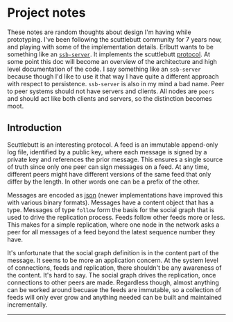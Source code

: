 Project notes
=============
These notes are random thoughts about design I'm having while prototyping. I've been following the scuttlebutt community for 7 years now, and playing with some of the implementation details. Erlbutt wants to be something like an [`ssb-server`][4]. It implements the scuttlebutt [protocol][7]. At some point this doc will become an overview of the architecture and high level documentation of the code. I say something like an `ssb-server` because though I'd like to use it that way I have quite a different approach with respect to persistence. `ssb-server` is also in my mind a bad name. Peer to peer systems should not have servers and clients. All nodes are `peers` and should act like both clients and servers, so the distinction becomes moot.

Introduction
-------------

Scuttlebutt is an interesting protocol. A feed is an immutable append-only log file, identified by a public key, where each message is signed by a private key and references the prior message. This ensures a single source of truth since only one peer can sign messages on a feed. At any time, different peers might have different versions of the same feed that only differ by the length. In other words one can be a prefix of the other. 

Messages are encoded as [json][8] (newer implementations have improved this with various binary formats). Messages have a content object that has a type. Messages of type `follow` form the basis for the social graph that is used to drive the replication process. Feeds follow other feeds more or less. This makes for a simple replication, where one node in the network asks a peer for all messages of a feed beyond the latest sequence number they have.

It's unfortunate that the social graph definition is in the content part of the message. It seems to be more an application concern. At the system level of connections, feeds and replication, there shouldn't be any awareness of the content. It's hard to say. The social graph drives the replication, once connections to other peers are made. Regardless though, almost anything can be worked around becuase the feeds are immutable, so a collection of feeds will only ever grow and anything needed can be built and maintained incrementally.


----
[0]: https://github.com/rebar/rebar3
[1]: https://viewer.scuttlebot.io/%25pYmFr6d0QwLP%2BYG0VNoo75PP7eYNZ1Y8C2MC9IjF5aw%3D.sha256
[2]: http://localhost:8989/blobs/get/&4DUnrqwI7xxUpP6omK1wiPSco5uLrNa6Ey7lNrXCzCU=.sha256
[3]: https://github.com/cn-uofbasel/ssbdrv/blob/master/doc/tangle.md
[4]: https://github.com/ssbc/ssb-server
[5]: https://cloud.google.com/healthcare/
[6]: https://github.com/flumedb/flumedb
[7]: https://ssbc.github.io/scuttlebutt-protocol-guide/
[8]: https://ssbc.github.io/scuttlebutt-protocol-guide/#message-format
